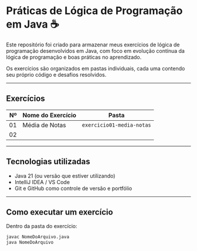 # Práticas de Lógica de Programação em Java ☕

Este repositório foi criado para armazenar meus exercícios de lógica de programação desenvolvidos em Java, com foco em evolução contínua da lógica de programação  e boas práticas no aprendizado.

Os exercícios são organizados em pastas individuais, cada uma contendo seu próprio código e desafios resolvidos.

---

##  Exercícios

| Nº | Nome do Exercício | Pasta                     |
|---:|-------------------|---------------------------|
| 01 | Média de Notas    | `exercicio01-media-notas` |
| 02 |                   |                           |



---

##  Tecnologias utilizadas

- Java 21 (ou versão que estiver utilizando)
- IntelliJ IDEA / VS Code
- Git e GitHub como controle de versão e portfólio

---

##  Como executar um exercício

Dentro da pasta do exercício:

```bash
javac NomeDoArquivo.java
java NomeDoArquivo
